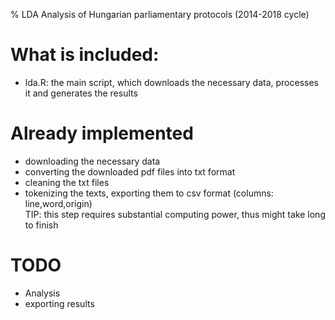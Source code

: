 % LDA Analysis of Hungarian parliamentary protocols (2014-2018 cycle)

# What is included:

- lda.R: the main script, which downloads the necessary data, processes it and generates the results

# Already implemented

- downloading the necessary data
- converting the downloaded pdf files into txt format
- cleaning the txt files
- tokenizing the texts, exporting them to csv format (columns: line,word,origin)\
  TIP: this step requires substantial computing power, thus might take long to finish
  
# TODO

- Analysis
- exporting results 
